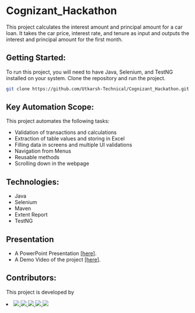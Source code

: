# Cognizant_Hackathon
This project calculates the interest amount and principal amount for a car loan. It takes the car price, 
interest rate, and tenure as input and outputs the interest and principal amount for the first month.

## Getting Started:

To run this project, you will need to have Java, Selenium, and TestNG installed on your system.
Clone the repository and run the project.
```bash
git clone https://github.com/Utkarsh-Technical/Cognizant_Hackathon.git
```

## Key Automation Scope:

This project automates the following tasks:

- Validation of transactions and calculations
- Extraction of table values and storing in Excel
- Filling data in screens and multiple UI validations
- Navigation from Menus
- Reusable methods
- Scrolling down in the webpage

## Technologies:

- Java
- Selenium
- Maven
- Extent Report
- TestNG

## Presentation

- A PowerPoint Presentation <a href="">[here]</a>.
- A Demo Video of the project <a href="https://www.youtube.com/watch?v=iedYpxoEQl0">[here]</a>.

## Contributors:
This project is developed by
<a href = "https://github.com/Utkarsh-Technical/Cognizant_Hackathon/graphs/contributors">  
  <li>
  <img src="https://contrib.rocks/image?repo=AMITYADAV88744/as_fashion" />
  <img src="https://contrib.rocks/image?repo=poornima-y/Hackathon_Loan-calculator" />
  <img src="https://contrib.rocks/image?repo=Utkarsh-Technical/Cognizant_Hackathon" />
  <img src="https://contrib.rocks/image?repo=parulparashar100/Identity-Management-System" />
  <img src="https://contrib.rocks/image?repo=krp1998/-precision-agriculture-using-machine-learning" />
  </li>
</a>
